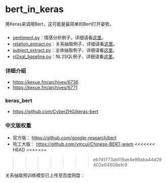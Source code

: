 # bert_in_keras
用Keras来调用Bert，这可能是最简单的Bert打开姿势。

###
- <a href="https://github.com/bojone/bert_in_keras/blob/master/sentiment.py">sentiment.py</a>：情感分析例子，详细请看<a href="https://kexue.fm/archives/6736#%E6%96%87%E6%9C%AC%E5%88%86%E7%B1%BB">这里</a>。
- <a href="https://github.com/bojone/bert_in_keras/blob/master/relation_extract.py">relation_extract.py</a>：关系抽取例子，详细请看<a href="https://kexue.fm/archives/6736#%E5%85%B3%E7%B3%BB%E6%8A%BD%E5%8F%96">这里</a>。
- <a href="https://github.com/bojone/bert_in_keras/blob/master/subject_extract.py">subject_extract.py</a>：主体抽取例子，详细请看<a href="https://kexue.fm/archives/6736#%E4%BA%8B%E4%BB%B6%E4%B8%BB%E4%BD%93%E6%8A%BD%E5%8F%96">这里</a>。
- <a href="https://github.com/bojone/bert_in_keras/blob/master/nl2sql_baseline.py">nl2sql_baseline.py</a>：NL2SQL例子，详细请看<a href="https://kexue.fm/archives/6771">这里</a>。

### 详细介绍
- https://kexue.fm/archives/6736
- https://kexue.fm/archives/6771

### keras_bert
- https://github.com/CyberZHG/keras-bert

### 中文版权重
- 官方版： https://github.com/google-research/bert
- 哈工大版： https://github.com/ymcui/Chinese-BERT-wwm
<<<<<<< HEAD
=======

>>>>>>> eb7d1773ab119ae4e99aba44d28402e64608efc9

关系抽取预训练模型已上传至百度网盘：
